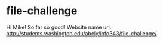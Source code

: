 # file-challenge
Hi Mike! So far so good!
Website name url:
http://students.washington.edu/abely/info343/file-challenge/